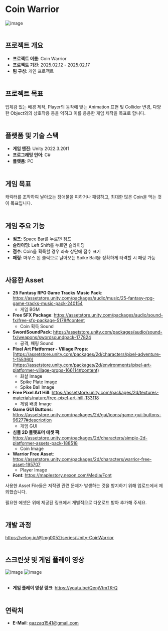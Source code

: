 # Coin Warrior
![image](https://github.com/user-attachments/assets/2ef6b6fe-af07-4a32-a332-9d92fe1c0281)
<br><br/>

## 프로젝트 개요
- **프로젝트 이름**: Coin Warrior
- **프로젝트 기간**: 2025.02.12 - 2025.02.17
- **팀 구성**: 개인 프로젝트
<br><br/>

## 프로젝트 목표
입체감 있는 배경 제작, Player의 동작에 맞는 Animation 표현 및 Collider 변경, 다양한 Object와의 상호작용 등을 익히고 이를 응용한 게임 제작을 목표로 합니다.
<br><br/>

## 플랫폼 및 기술 스택
- **게임 엔진**: Unity 2022.3.20f1
- **프로그래밍 언어**: C#
- **플랫폼**: PC
<br><br/>

## 게임 목표
캐릭터를 조작하여 날아오는 장애물을 피하거나 패링하고, 최대한 많은 Coin을 먹는 것이 목표입니다.
<br><br/>

## 게임 주요 기능
- **점프**: Space Bar를 누르면 점프
- **슬라이딩**: Left Shift를 누르면 슬라이딩
- **점수**: Coin을 획득할 경우 좌측 상단에 점수 표기
- **패링**: 마우스 왼 클릭으로 날아오는 Spike Ball을 정확하게 타격할 시 패링 가능
<br><br/>

## 사용한 Asset
- **25 Fantasy RPG Game Tracks Music Pack**: https://assetstore.unity.com/packages/audio/music/25-fantasy-rpg-game-tracks-music-pack-240154
  - 게임 BGM
- **Free SFX Package**: https://assetstore.unity.com/packages/audio/sound-fx/free-sfx-package-5178#content
  - Coin 획득 Sound
- **SwordSoundPack**: https://assetstore.unity.com/packages/audio/sound-fx/weapons/swordsoundpack-177824
  - 공격, 패링 Sound
- **Pixel Art Platformer - Village Props**: [https://assetstore.unity.com/packages/2d/characters/pixel-adventure-1-155360](https://assetstore.unity.com/packages/2d/environments/pixel-art-platformer-village-props-166114#content)
  - 화살 Image
  - Spike Plate Image
  - Spike Ball Image
- **Free Pixel Art Hill**: https://assetstore.unity.com/packages/2d/textures-materials/nature/free-pixel-art-hill-133118
  - 게임 배경 Image
- **Game GUI Buttons**: https://assetstore.unity.com/packages/2d/gui/icons/game-gui-buttons-96277#description
  - 게임 GUI
- **심플 2D 플랫포머 에셋 팩**: https://assetstore.unity.com/packages/2d/characters/simple-2d-platformer-assets-pack-188518
  - Coin Image
- **Warrior Free Asset**: https://assetstore.unity.com/packages/2d/characters/warrior-free-asset-195707
  - Player Image
- **Font**: https://maplestory.nexon.com/Media/Font

사용한 Asset File들은 저작권 관련 문제가 발생하는 것을 방지하기 위해 업로드에서 제외했습니다.

필요한 에셋은 위에 제공된 링크에서 개별적으로 다운로드 받아 추가해 주세요.
<br><br/>

## 개발 과정
https://velog.io/@lmg0052/series/Unity-CoinWarrior
<br><br/>

## 스크린샷 및 게임 플레이 영상
![image](https://github.com/user-attachments/assets/87816397-a6cb-4082-abc4-7a62b4305e4d)
![image](https://github.com/user-attachments/assets/303881ce-5709-43bc-b8f4-70d3228e65aa)
<br><br/>

- **게임 플레이 영상 링크**: https://youtu.be/QenjVtmTK-Q
<br><br/>

## 연락처
- **E-Mail**: qazzaq1541@gmail.com
